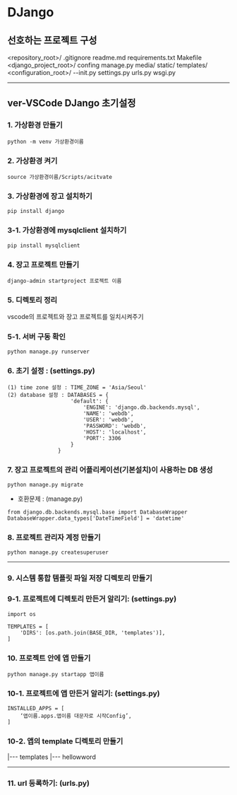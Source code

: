 # DJango 
## 선호하는 프로젝트 구성
<repository_root>/
    .gitignore
    readme.md
    requirements.txt
    Makefile
    <django_project_root>/
        confing
        manage.py
        media/
        static/
        templates/
        <configuration_root>/
            --init.py
            settings.py
            urls.py
            wsgi.py

----------------------------------------------------------------------------
    

## ver-VSCode DJango 초기설정
### 1. 가상환경 만들기 
```
python -m venv 가상환경이름
```

### 2. 가상환경 켜기
```
source 가상환경이름/Scripts/acitvate
```

### 3. 가상환경에 장고 설치하기
```
pip install django
```

### 3-1. 가상환경에 mysqlclient 설치하기
```
pip install mysqlclient
```

### 4. 장고 프로젝트 만들기
```
django-admin startproject 프로젝트 이름
```

### 5. 디렉토리 정리
vscode의 프로젝트와 장고 프로젝트를 일치시켜주기
### 5-1. 서버 구동 확인
```
python manage.py runserver
```

### 6. 초기 설정 : (settings.py)
    (1) time zone 설정 : TIME_ZONE = 'Asia/Seoul'
    (2) database 설정 : DATABASES = {
                        'default': {
                            'ENGINE': 'django.db.backends.mysql',
                            'NAME': 'webdb',
                            'USER': 'webdb',
                            'PASSWORD': 'webdb',
                            'HOST': 'localhost',
                            'PORT': 3306
                        }
                    }

### 7. 장고 프로젝트의 관리 어플리케이션(기본설치)이 사용하는 DB 생성
```
python manage.py migrate
```

* 호환문제 : (manage.py) 
```
from django.db.backends.mysql.base import DatabaseWrapper 
DatabaseWrapper.data_types['DateTimeField'] = 'datetime'
```

### 8. 프로젝트 관리자 계정 만들기
```
python manage.py createsuperuser
```

----------------------------------------------------------------------------

### 9. 시스템 통합 템플릿 파일 저장 디렉토리 만들기

### 9-1. 프로젝트에 디렉토리 만든거 알리기: (settings.py)
```
import os

TEMPLATES = [
    'DIRS': [os.path.join(BASE_DIR, 'templates')],
]
```

### 10. 프로젝트 안에 앱 만들기
```
python manage.py startapp 앱이름
```

### 10-1. 프로젝트에 앱 만든거 알리기: (settings.py)
```
INSTALLED_APPS = [
    ‘앱이름.apps.앱이름 대문자로 시작Config’,
]
```

### 10-2. 앱의 template 디렉토리 만들기
|--- templates
    |--- hellowword


----------------------------------------------------------------------------

### 11. url 등록하기: (urls.py)

